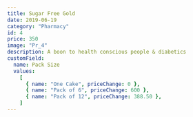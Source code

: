 ```yaml
---
title: Sugar Free Gold
date: 2019-06-19
category: "Pharmacy"
id: 4
price: 350
image: "Pr_4"
description: A boon to health conscious people & diabetics
customField:
  name: Pack Size
  values:
    [
      { name: "One Cake", priceChange: 0 },
      { name: "Pack of 6", priceChange: 600 },
      { name: "Pack of 12", priceChange: 388.50 },
    ]
---
```


